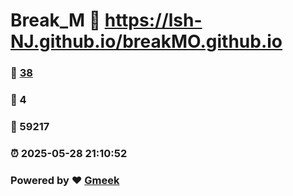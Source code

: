 # Break_M :link: https://lsh-NJ.github.io/breakMO.github.io 
### :page_facing_up: [38](https://lsh-NJ.github.io/breakMO.github.io/tag.html) 
### :speech_balloon: 4 
### :hibiscus: 59217 
### :alarm_clock: 2025-05-28 21:10:52 
### Powered by :heart: [Gmeek](https://github.com/Meekdai/Gmeek)
